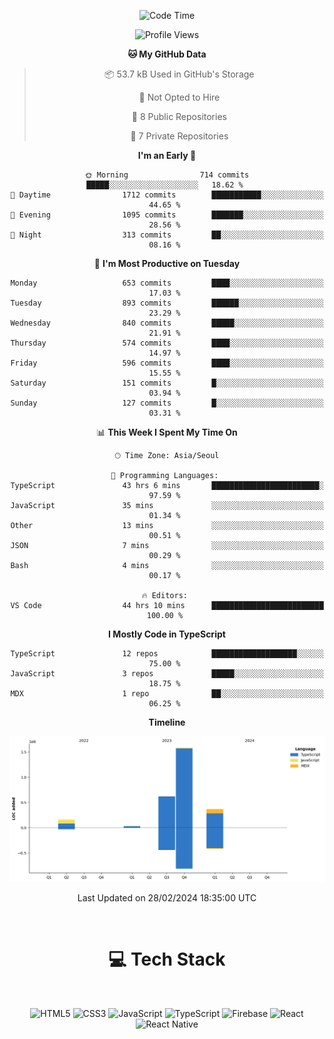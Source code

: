 <div align="center">

  <!--START_SECTION:waka-->
![Code Time](http://img.shields.io/badge/Code%20Time-617%20hrs%2022%20mins-blue)

![Profile Views](http://img.shields.io/badge/Profile%20Views-0-blue)

**🐱 My GitHub Data** 

> 📦 53.7 kB Used in GitHub's Storage 
 > 
> 🚫 Not Opted to Hire
 > 
> 📜 8 Public Repositories 
 > 
> 🔑 7 Private Repositories 
 > 
**I'm an Early 🐤** 

```text
🌞 Morning                714 commits         █████░░░░░░░░░░░░░░░░░░░░   18.62 % 
🌆 Daytime                1712 commits        ███████████░░░░░░░░░░░░░░   44.65 % 
🌃 Evening                1095 commits        ███████░░░░░░░░░░░░░░░░░░   28.56 % 
🌙 Night                  313 commits         ██░░░░░░░░░░░░░░░░░░░░░░░   08.16 % 
```
📅 **I'm Most Productive on Tuesday** 

```text
Monday                   653 commits         ████░░░░░░░░░░░░░░░░░░░░░   17.03 % 
Tuesday                  893 commits         ██████░░░░░░░░░░░░░░░░░░░   23.29 % 
Wednesday                840 commits         █████░░░░░░░░░░░░░░░░░░░░   21.91 % 
Thursday                 574 commits         ████░░░░░░░░░░░░░░░░░░░░░   14.97 % 
Friday                   596 commits         ████░░░░░░░░░░░░░░░░░░░░░   15.55 % 
Saturday                 151 commits         █░░░░░░░░░░░░░░░░░░░░░░░░   03.94 % 
Sunday                   127 commits         █░░░░░░░░░░░░░░░░░░░░░░░░   03.31 % 
```


📊 **This Week I Spent My Time On** 

```text
🕑︎ Time Zone: Asia/Seoul

💬 Programming Languages: 
TypeScript               43 hrs 6 mins       ████████████████████████░   97.59 % 
JavaScript               35 mins             ░░░░░░░░░░░░░░░░░░░░░░░░░   01.34 % 
Other                    13 mins             ░░░░░░░░░░░░░░░░░░░░░░░░░   00.51 % 
JSON                     7 mins              ░░░░░░░░░░░░░░░░░░░░░░░░░   00.29 % 
Bash                     4 mins              ░░░░░░░░░░░░░░░░░░░░░░░░░   00.17 % 

🔥 Editors: 
VS Code                  44 hrs 10 mins      █████████████████████████   100.00 % 
```

**I Mostly Code in TypeScript** 

```text
TypeScript               12 repos            ███████████████████░░░░░░   75.00 % 
JavaScript               3 repos             █████░░░░░░░░░░░░░░░░░░░░   18.75 % 
MDX                      1 repo              ██░░░░░░░░░░░░░░░░░░░░░░░   06.25 % 
```



**Timeline**

![Lines of Code chart](https://raw.githubusercontent.com/SONGDAM/SONGDAM/master/assets/bar_graph.png)


 Last Updated on 28/02/2024 18:35:00 UTC
<!--END_SECTION:waka-->

  
 <br>
  
# 💻 Tech Stack
  
</div>

</br>

<div align="center">

   ![HTML5](https://img.shields.io/badge/html5-%23E34F26.svg?style=for-the-badge&logo=html5&logoColor=white) ![CSS3](https://img.shields.io/badge/css3-%231572B6.svg?style=for-the-badge&logo=css3&logoColor=white) ![JavaScript](https://img.shields.io/badge/javascript-%23323330.svg?style=for-the-badge&logo=javascript&logoColor=%23F7DF1E) 
 ![TypeScript](https://img.shields.io/badge/typescript-%23007ACC.svg?style=for-the-badge&logo=typescript&logoColor=white)
  ![Firebase](https://img.shields.io/badge/firebase-%23039BE5.svg?style=for-the-badge&logo=firebase) 
 ![React](https://img.shields.io/badge/react-%2320232a.svg?style=for-the-badge&logo=react&logoColor=%2361DAFB) ![React Native](https://img.shields.io/badge/react_native-%2320232a.svg?style=for-the-badge&logo=react&logoColor=%2361DAFB) 

 
</div>
